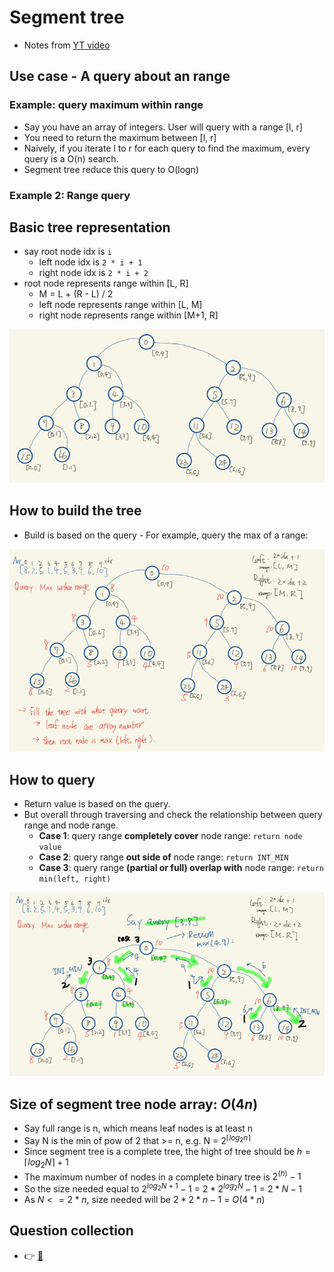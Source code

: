 # Segment tree
- Notes from [YT video](https://youtu.be/-dUiRtJ8ot0)

## Use case - A query about an range
### Example: query maximum within range
- Say you have an array of integers. User will query with a range [l, r]
- You need to return the maximum between [l, r]
- Naively, if you iterate l to r for each query to find the maximum, every query is a O(n) search.
- Segment tree reduce this query to O(logn)

### Example 2: Range query

## Basic tree representation
- say root node idx is `i`
  - left node idx is `2 * i + 1`
  - right node idx is `2 * i + 2`
- root node represents range within [L, R]
  - M = L + (R - L) / 2
  - left node represents range within [L, M]
  - right node represents range within [M+1, R]

![](../srcs/segment_tree_basic_structure.png)

## How to build the tree
- Build is based on the query - For example, query the max of a range:

![](../srcs/segment_tree_build.png)

## How to query
- Return value is based on the query.
- But overall through traversing and check the relationship between query range and node range.
  - **Case 1**: query range **completely cover** node range: `return node value`
  - **Case 2**: query range **out side of** node range: `return INT_MIN`
  - **Case 3**: query range **(partial or full) overlap with** node range: `return min(left, right)`

![](../srcs/segment_tree_query.png)

## Size of segment tree node array: $O(4n)$
- Say full range is n, which means leaf nodes is at least n
- Say N is the min of pow of 2 that >= n, e.g. N = $2^{\lceil log_2{n} \rceil}$
- Since segment tree is a complete tree, the hight of tree should be $h = \lceil log_2{N} \rceil + 1$
- The maximum number of nodes in a complete binary tree is $2^(h) - 1$
- So the size needed equal to $2^{log_2{N} + 1} - 1$ = $2 * 2^{log_2{N}} - 1$ = $2 * N - 1$
- As $N <= 2 * n$, size needed will be $2 * 2 * n - 1$ = $O(4*n)$



## Question collection
- :point_right: [:notebook:](../segment_tree/README.md)